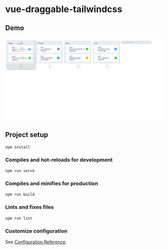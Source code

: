 # vue-draggable-tailwindcss

## Demo

![demo gif](https://raw.githubusercontent.com/korkut/vue-draggable-tailwindcss/master/example.gif)

## Project setup

```
npm install
```

### Compiles and hot-reloads for development

```
npm run serve
```

### Compiles and minifies for production

```
npm run build
```

### Lints and fixes files

```
npm run lint
```

### Customize configuration

See [Configuration Reference](https://cli.vuejs.org/config/).
